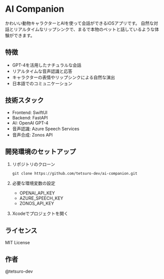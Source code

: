 # AI Companion

かわいい動物キャラクターとAIを使って会話ができるiOSアプリです。
自然な対話とリアルタイムなリップシンクで、まるで本物のペットと話しているような体験ができます。

## 特徴
- GPT-4を活用したナチュラルな会話
- リアルタイムな音声認識と応答
- キャラクターの表情やリップシンクによる自然な演出
- 日本語でのコミュニケーション

## 技術スタック
- Frontend: SwiftUI
- Backend: FastAPI
- AI: OpenAI GPT-4
- 音声認識: Azure Speech Services
- 音声合成: Zonos API

## 開発環境のセットアップ
1. リポジトリのクローン
    ```
    git clone https://github.com/tetsuro-dev/ai-companion.git
    ```

2. 必要な環境変数の設定
    - OPENAI_API_KEY
    - AZURE_SPEECH_KEY
    - ZONOS_API_KEY

3. Xcodeでプロジェクトを開く

## ライセンス
MIT License

## 作者
@tetsuro-dev
